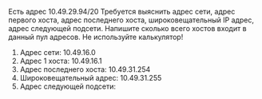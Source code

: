 Есть адрес 10.49.29.94/20 Требуется выяснить адрес сети, адрес первого хоста, адрес последнего хоста, широковещательный IP адрес, адрес следующей подсети. Напишите сколько всего хостов входит в данный пул адресов. Не используйте калькулятор!
1) Адрес сети: 10.49.16.0
2) Адрес 1 хоста: 10.49.16.1
3) Адрес последнего хоста: 10.49.31.254
4) Широковещательный адрес: 10.49.31.255
5) Адрес следующей подсети: 

